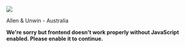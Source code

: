 ![](https://www.facebook.com/tr?id=605712031550041&ev=PageView&noscript=1)

Allen & Unwin - Australia

**We're sorry but frontend doesn't work properly without JavaScript enabled. Please enable it to continue.**